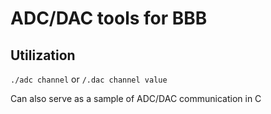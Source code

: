 # ADC/DAC tools for BBB

## Utilization

`./adc channel` or `/.dac channel value`

Can also serve as a sample of ADC/DAC communication in C